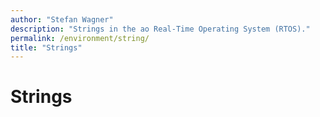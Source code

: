 ```yaml
---
author: "Stefan Wagner"
description: "Strings in the ao Real-Time Operating System (RTOS)."
permalink: /environment/string/
title: "Strings"
---
```


# Strings
